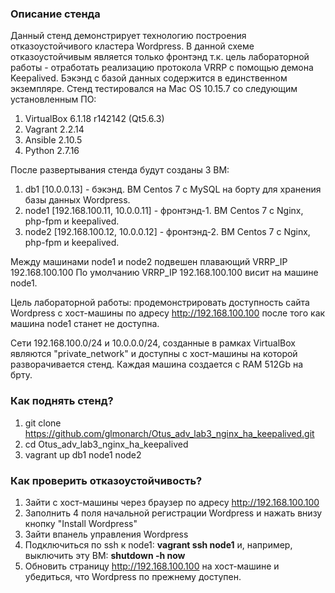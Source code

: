 ### Описание стенда

Данный стенд демонстрирует технологию построения отказоустойчивого кластера Wordpress. В данной схеме отказоустойчивым является только фронтэнд т.к. цель лабораторной работы - отработать реализацию протокола VRRP с помощью демона Keepalived. Бэкэнд с базой данных содержится в единственном экземпляре. Стенд тестировался на Mac OS 10.15.7 со следующим установленным ПО:

1. VirtualBox 6.1.18 r142142 (Qt5.6.3)
2. Vagrant 2.2.14
3. Ansible 2.10.5
4. Python 2.7.16

После развертывания стенда будут созданы 3 ВМ:

1. db1 [10.0.0.13] - бэкэнд. ВМ Centos 7 с MySQL на борту для хранения базы данных Wordpress.
2. node1 [192.168.100.11, 10.0.0.11] - фронтэнд-1. ВМ Centos 7 с Nginx, php-fpm и keepalived. 
3. node2 [192.168.100.12, 10.0.0.12] - фронтэнд-2. ВМ Centos 7 с Nginx, php-fpm и keepalived.

Между машинами node1 и node2 подвешен плавающий VRRP_IP 192.168.100.100 По умолчанию VRRP_IP 192.168.100.100 висит на машине node1.

Цель лабораторной работы: продемонстрировать доступность сайта Wordpress с хост-машины по адресу http://192.168.100.100 после того как машина node1 станет не доступна.


Сети 192.168.100.0/24 и 10.0.0.0/24, созданные в рамках VirtualBox являются "private_network" и доступны с хост-машины на которой разворачивается стенд. Каждая машина создается с RAM 512Gb на брту.

### Как поднять стенд?

1. git clone https://github.com/glmonarch/Otus_adv_lab3_nginx_ha_keepalived.git
2. cd Otus_adv_lab3_nginx_ha_keepalived
3. vagrant up db1 node1 node2

### Как проверить отказоустойчивость?
1. Зайти с хост-машины через браузер по адресу http://192.168.100.100
2. Заполнить 4 поля начальной регистрации Wordpress и нажать внизу кнопку "Install Wordpress"
3. Зайти впанель управления Wordpress
4. Подключиться по ssh к node1: **vagrant ssh node1** и, например, выключить эту ВМ: **shutdown -h now**
5. Обновить страницу http://192.168.100.100 на хост-машине и убедиться, что Wordpress по прежнему доступен.   


